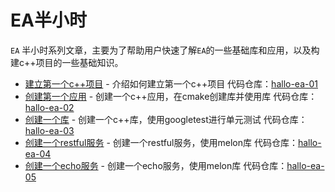 EA半小时
================================

`EA` 半小时系列文章，主要为了帮助用户快速了解`EA`的一些基础库和应用，以及构建c++项目的一些基础知识。

* [建立第一个c++项目](half/a001-hala-ea.md) - 介绍如何建立第一个c++项目 代码仓库：[hallo-ea-01][1]
* [创建第一个应用](half/a002-hala-ea.md) - 创建一个c++应用，在cmake创建库并使用库 代码仓库：[hallo-ea-02][2]
* [创建一个库](half/a003-hala-ea.md) - 创建一个c++库，使用googletest进行单元测试 代码仓库：[hallo-ea-03][3]
* [创建一个restful服务](half/a004-hala-restful.md) - 创建一个restful服务，使用melon库 代码仓库：[hallo-ea-04][4]
* [创建一个echo服务](half/a005-hala-echo.md) - 创建一个echo服务，使用melon库 代码仓库：[hallo-ea-05][5]




[1]: https://github.com/gottingen/ea-half-an-hour/tree/master/a001-hala-ea
[2]: https://github.com/gottingen/ea-half-an-hour/tree/master/a002-hala-ea
[3]: https://github.com/gottingen/ea-half-an-hour/tree/master/a003-hala-ea
[4]: https://github.com/gottingen/ea-half-an-hour/tree/master/a004-hala-restful
[5]: https://github.com/gottingen/ea-half-an-hour/tree/master/a004-hala-echo
